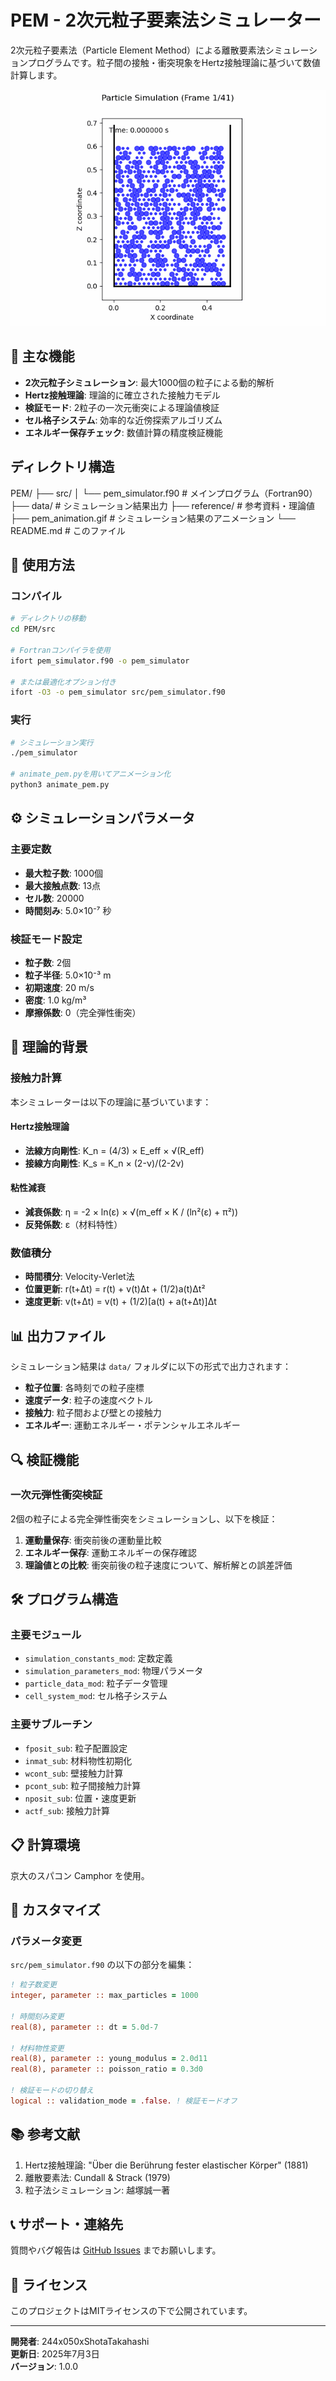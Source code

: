 # PEM - 2次元粒子要素法シミュレーター

2次元粒子要素法（Particle Element Method）による離散要素法シミュレーションプログラムです。粒子間の接触・衝突現象をHertz接触理論に基づいて数値計算します。

![PEM Animation](src/pem_animation.gif)

## 🔬 主な機能

- **2次元粒子シミュレーション**: 最大1000個の粒子による動的解析
- **Hertz接触理論**: 理論的に確立された接触力モデル
- **検証モード**: 2粒子の一次元衝突による理論値検証
- **セル格子システム**: 効率的な近傍探索アルゴリズム
- **エネルギー保存チェック**: 数値計算の精度検証機能

## ディレクトリ構造

PEM/
├── src/
│ └── pem_simulator.f90 # メインプログラム（Fortran90）
├── data/ # シミュレーション結果出力
├── reference/ # 参考資料・理論値
├── pem_animation.gif # シミュレーション結果のアニメーション
└── README.md # このファイル

## 🚀 使用方法

### コンパイル
```bash
# ディレクトリの移動
cd PEM/src

# Fortranコンパイラを使用
ifort pem_simulator.f90 -o pem_simulator

# または最適化オプション付き
ifort -O3 -o pem_simulator src/pem_simulator.f90
```

### 実行
```bash
# シミュレーション実行
./pem_simulator

# animate_pem.pyを用いてアニメーション化
python3 animate_pem.py
```

## ⚙️ シミュレーションパラメータ

### 主要定数
- **最大粒子数**: 1000個
- **最大接触点数**: 13点
- **セル数**: 20000
- **時間刻み**: 5.0×10⁻⁷ 秒

### 検証モード設定
- **粒子数**: 2個
- **粒子半径**: 5.0×10⁻³ m
- **初期速度**: 20 m/s
- **密度**: 1.0 kg/m³
- **摩擦係数**: 0（完全弾性衝突）

## 🧮 理論的背景

### 接触力計算
本シミュレーターは以下の理論に基づいています：

#### Hertz接触理論
- **法線方向剛性**: K_n = (4/3) × E_eff × √(R_eff)
- **接線方向剛性**: K_s = K_n × (2-ν)/(2-2ν)

#### 粘性減衰
- **減衰係数**: η = -2 × ln(ε) × √(m_eff × K / (ln²(ε) + π²))
- **反発係数**: ε（材料特性）

### 数値積分
- **時間積分**: Velocity-Verlet法
- **位置更新**: r(t+Δt) = r(t) + v(t)Δt + (1/2)a(t)Δt²
- **速度更新**: v(t+Δt) = v(t) + (1/2)[a(t) + a(t+Δt)]Δt

## 📊 出力ファイル

シミュレーション結果は `data/` フォルダに以下の形式で出力されます：

- **粒子位置**: 各時刻での粒子座標
- **速度データ**: 粒子の速度ベクトル
- **接触力**: 粒子間および壁との接触力
- **エネルギー**: 運動エネルギー・ポテンシャルエネルギー

## 🔍 検証機能

### 一次元弾性衝突検証
2個の粒子による完全弾性衝突をシミュレーションし、以下を検証：

1. **運動量保存**: 衝突前後の運動量比較
2. **エネルギー保存**: 運動エネルギーの保存確認
3. **理論値との比較**: 衝突前後の粒子速度について、解析解との誤差評価

## 🛠️ プログラム構造

### 主要モジュール
- `simulation_constants_mod`: 定数定義
- `simulation_parameters_mod`: 物理パラメータ
- `particle_data_mod`: 粒子データ管理
- `cell_system_mod`: セル格子システム

### 主要サブルーチン
- `fposit_sub`: 粒子配置設定
- `inmat_sub`: 材料物性初期化
- `wcont_sub`: 壁接触力計算
- `pcont_sub`: 粒子間接触力計算
- `nposit_sub`: 位置・速度更新
- `actf_sub`: 接触力計算

## 📋 計算環境

京大のスパコン Camphor を使用。


## 🔧 カスタマイズ

### パラメータ変更
`src/pem_simulator.f90` の以下の部分を編集：

```fortran
! 粒子数変更
integer, parameter :: max_particles = 1000

! 時間刻み変更
real(8), parameter :: dt = 5.0d-7

! 材料物性変更
real(8), parameter :: young_modulus = 2.0d11
real(8), parameter :: poisson_ratio = 0.3d0

! 検証モードの切り替え
logical :: validation_mode = .false. ! 検証モードオフ

```

## 📚 参考文献

1. Hertz接触理論: "Über die Berührung fester elastischer Körper" (1881)
2. 離散要素法: Cundall & Strack (1979)
3. 粒子法シミュレーション: 越塚誠一著

## 📞 サポート・連絡先

質問やバグ報告は [GitHub Issues](https://github.com/244x050xShotaTakahashi/PEM/issues) までお願いします。

## 📄 ライセンス

このプロジェクトはMITライセンスの下で公開されています。

---

**開発者**: 244x050xShotaTakahashi  
**更新日**: 2025年7月3日  
**バージョン**: 1.0.0